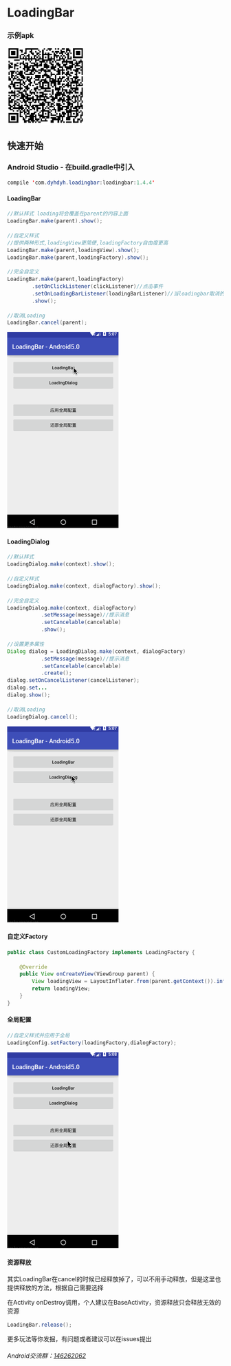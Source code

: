 # LoadingBar

### 示例apk
![](loadingbar-example.png)

## 快速开始
### Android Studio - 在build.gradle中引入
```java
compile 'com.dyhdyh.loadingbar:loadingbar:1.4.4'
```
#### LoadingBar
```java
//默认样式 loading将会覆盖在parent的内容上面
LoadingBar.make(parent).show();

//自定义样式
//提供两种形式,loadingView更简便,loadingFactory自由度更高
LoadingBar.make(parent,loadingView).show();
LoadingBar.make(parent,loadingFactory).show();

//完全自定义
LoadingBar.make(parent,loadingFactory)
        .setOnClickListener(clickListener)//点击事件
        .setOnLoadingBarListener(loadingBarListener)//当loadingbar取消的时候回调
        .show();
        
//取消Loading
LoadingBar.cancel(parent);
```
![](Screenshot/loadingbar.gif)
#### LoadingDialog
```java
//默认样式
LoadingDialog.make(context).show();

//自定义样式
LoadingDialog.make(context, dialogFactory).show();

//完全自定义
LoadingDialog.make(context, dialogFactory)
           .setMessage(message)//提示消息
           .setCancelable(cancelable)
           .show();

//设置更多属性
Dialog dialog = LoadingDialog.make(context, dialogFactory)
           .setMessage(message)//提示消息
           .setCancelable(cancelable)
           .create();
dialog.setOnCancelListener(cancelListener);
dialog.set...
dialog.show();
           
//取消Loading
LoadingDialog.cancel();
```
![](Screenshot/loadingdialog.gif)

#### 自定义Factory
```java
public class CustomLoadingFactory implements LoadingFactory {

    @Override
    public View onCreateView(ViewGroup parent) {
        View loadingView = LayoutInflater.from(parent.getContext()).inflate(R.layout.layout_custom, parent,false);
        return loadingView;
    }
}
```


#### 全局配置
```java
//自定义样式并应用于全局
LoadingConfig.setFactory(loadingFactory,dialogFactory);

```
![](Screenshot/loading_config.gif)

#### 资源释放
其实LoadingBar在cancel的时候已经释放掉了，可以不用手动释放，但是这里也提供释放的方法，根据自己需要选择

在Activity onDestroy调用，个人建议在BaseActivity，资源释放只会释放无效的资源
```java
LoadingBar.release();
```


更多玩法等你发掘，有问题或者建议可以在issues提出

###### Android交流群：[146262062](https://jq.qq.com/?_wv=1027&k=47XqOHO)
